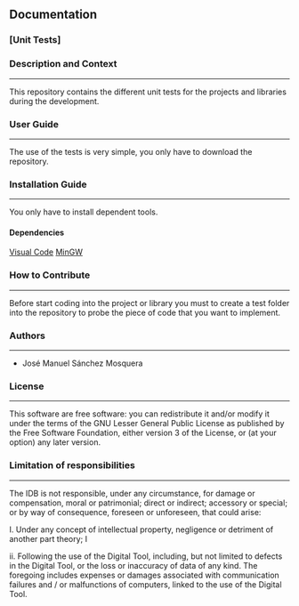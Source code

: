 
## Documentation

### [Unit Tests]
### Description and Context
---
This repository contains the different unit tests for the projects and libraries during the development.

### User Guide
---
The use of the tests is very simple, you only have to download the repository.
 	
### Installation Guide
---
You only have to install dependent tools.

#### Dependencies

[Visual Code](https://github.com/unitTests/TestDebugGDBVisualCode)
[MinGW](https://github.com/unitTests/TestDebugGDBVisualCode)

### How to Contribute
---
Before start coding into the project or library you must to create a test folder into the repository to probe the piece of code that you want to implement.

### Authors
---
* José Manuel Sánchez Mosquera

### License 
---
This software are free software: you can redistribute it and/or modify it under the terms of the GNU Lesser General Public License as published by the Free Software Foundation, either version 3 of the License, or
(at your option) any later version.

### Limitation of responsibilities
---

The IDB is not responsible, under any circumstance, for damage or compensation, moral or patrimonial; direct or indirect; accessory or special; or by way of consequence, foreseen or unforeseen, that could arise:

I. Under any concept of intellectual property, negligence or detriment of another part theory; I

ii. Following the use of the Digital Tool, including, but not limited to defects in the Digital Tool, or the loss or inaccuracy of data of any kind. The foregoing includes expenses or damages associated with communication failures and / or malfunctions of computers, linked to the use of the Digital Tool.
